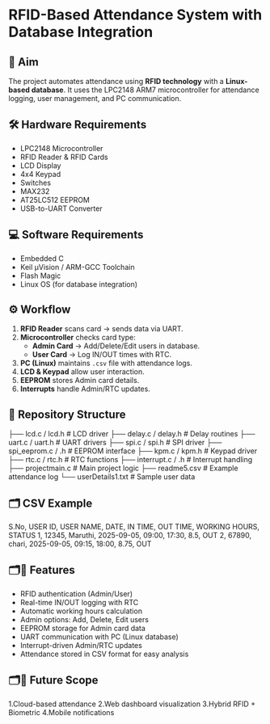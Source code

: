 # RFID-Based Attendance System with Database Integration
## 🎯 Aim
The project automates attendance using **RFID technology** with a **Linux-based database**. It uses the LPC2148 ARM7 microcontroller for attendance logging, user management, and PC communication.
## 🛠️ Hardware Requirements
- LPC2148 Microcontroller  
- RFID Reader & RFID Cards  
- LCD Display  
- 4x4 Keypad  
- Switches  
- MAX232  
- AT25LC512 EEPROM  
- USB-to-UART Converter 
## 💻 Software Requirements
- Embedded C  
- Keil µVision / ARM-GCC Toolchain  
- Flash Magic  
- Linux OS (for database integration)  
## ⚙️ Workflow
1. **RFID Reader** scans card → sends data via UART.  
2. **Microcontroller** checks card type:
   - **Admin Card** → Add/Delete/Edit users in database.  
   - **User Card** → Log IN/OUT times with RTC.  
3. **PC (Linux)** maintains `.csv` file with attendance logs.  
4. **LCD & Keypad** allow user interaction.  
5. **EEPROM** stores Admin card details.  
6. **Interrupts** handle Admin/RTC updates.  
## 📂 Repository Structure
├── lcd.c / lcd.h # LCD driver
├── delay.c / delay.h # Delay routines
├── uart.c / uart.h # UART drivers
├── spi.c / spi.h # SPI driver
├── spi_eeprom.c / .h # EEPROM interface
├── kpm.c / kpm.h # Keypad driver
├── rtc.c / rtc.h # RTC functions
├── interrupt.c / .h # Interrupt handling
├── projectmain.c # Main project logic
├── readme5.csv # Example attendance log
└── userDetails1.txt # Sample user data
## 🗂️ CSV Example
S.No, USER ID, USER NAME, DATE, IN TIME, OUT TIME, WORKING HOURS, STATUS
1, 12345, Maruthi, 2025-09-05, 09:00, 17:30, 8.5, OUT
2, 67890, chari, 2025-09-05, 09:15, 18:00, 8.75, OUT
## 🗂️🚀 Features
- RFID authentication (Admin/User)  
- Real-time IN/OUT logging with RTC  
- Automatic working hours calculation  
- Admin options: Add, Delete, Edit users  
- EEPROM storage for Admin card data  
- UART communication with PC (Linux database)  
- Interrupt-driven Admin/RTC updates  
- Attendance stored in CSV format for easy analysis  
## 🗂️🔮 Future Scope
   1.Cloud-based attendance
   2.Web dashboard visualization
   3.Hybrid RFID + Biometric
   4.Mobile notifications

